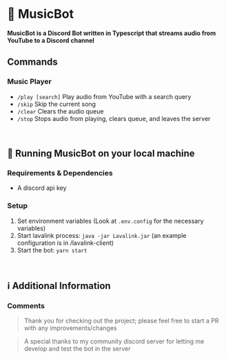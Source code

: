 # 🤖 MusicBot
**MusicBot is a Discord Bot written in Typescript that streams audio from YouTube to a Discord channel**
<br/>

## Commands

### Music Player
* ```/play [search]``` Play audio from YouTube with a search query
* ```/skip``` Skip the current song
* ```/clear``` Clears the audio queue
* ```/stop``` Stops audio from playing, clears queue, and leaves the server

<br/>

## 🚀 Running MusicBot on your local machine

### Requirements & Dependencies
* A discord api key

### Setup

1. Set environment variables (Look at ```.env.config``` for the necessary variables)
2. Start lavalink process: ```java -jar Lavalink.jar``` (an example configuration is in /lavalink-client)
3. Start the bot: ```yarn start```

<br/>

## ℹ️ Additional Information


### Comments
> Thank you for checking out the project; please feel free to start a PR with any improvements/changes

> A special thanks to my community discord server for letting me develop and test the bot in the server
